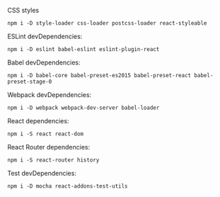CSS styles
```
npm i -D style-loader css-loader postcss-loader react-styleable
```

ESLint devDependencies:
```
npm i -D eslint babel-eslint eslint-plugin-react
```

Babel devDependencies:
```
npm i -D babel-core babel-preset-es2015 babel-preset-react babel-preset-stage-0
```

Webpack devDependencies:
```
npm i -D webpack webpack-dev-server babel-loader
```

React dependencies:
```
npm i -S react react-dom
```

React Router dependencies:
```
npm i -S react-router history
```

Test devDependencies:
```
npm i -D mocha react-addons-test-utils
```
